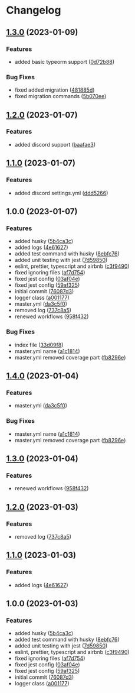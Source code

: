 # Changelog

## [1.3.0](https://github.com/dworac/node-typescript-template/compare/v1.2.0...v1.3.0) (2023-01-09)


### Features

* added basic typeorm support ([0d72b88](https://github.com/dworac/node-typescript-template/commit/0d72b8889f78fb300323d03dcb02e5089f918b38))


### Bug Fixes

* fixed added migration ([481885d](https://github.com/dworac/node-typescript-template/commit/481885dacb18d3c3e99662e08d5180d00d52547f))
* fixed migration commands ([5b070ee](https://github.com/dworac/node-typescript-template/commit/5b070ee498e6023b868c114f6cff990f62266756))

## [1.2.0](https://github.com/dworac/node-typescript-template/compare/v1.1.0...v1.2.0) (2023-01-07)


### Features

* added discord support ([baafae3](https://github.com/dworac/node-typescript-template/commit/baafae3d66b81d63cd858018f384265bc3c8781f))

## [1.1.0](https://github.com/dworac/node-typescript-template/compare/v1.0.0...v1.1.0) (2023-01-07)


### Features

* added discord settings.yml ([ddd5266](https://github.com/dworac/node-typescript-template/commit/ddd5266cec371833797230f2c468fe032bd252b1))

## 1.0.0 (2023-01-07)


### Features

* added husky ([5b4ca3c](https://github.com/dworac/node-typescript-template/commit/5b4ca3c71947c3839665d001bb1c99f314c7bfa9))
* added logs ([4e61627](https://github.com/dworac/node-typescript-template/commit/4e61627b6187579e12623d00b2cf4f9ac6ea1119))
* added test command with husky ([8ebfc76](https://github.com/dworac/node-typescript-template/commit/8ebfc766efb092c050827e5016886b257b143a76))
* added unit testing with jest ([7d59850](https://github.com/dworac/node-typescript-template/commit/7d59850e94651868de3cb9b56ea59b204b21faf2))
* eslint, prettier, typescript and airbnb ([c3f9490](https://github.com/dworac/node-typescript-template/commit/c3f9490b5624995d73b174bf817ea11524b2b566))
* fixed ignoring files ([af7d754](https://github.com/dworac/node-typescript-template/commit/af7d754997f8305a460e8e67a11b27f2bd408bf7))
* fixed jest config ([03af04e](https://github.com/dworac/node-typescript-template/commit/03af04ef7669fdc5944007479bec4b958b8f92fb))
* fixed jest config ([59af325](https://github.com/dworac/node-typescript-template/commit/59af3251a23827e84e8edbf3974b00f0f32501eb))
* initial commit ([76087d3](https://github.com/dworac/node-typescript-template/commit/76087d34ce139846aa4c2d8b19b1f53552081cb0))
* logger class ([a001177](https://github.com/dworac/node-typescript-template/commit/a001177d2c92dc747142cb77d6930bbfc75337fe))
* master.yml ([da3c5f0](https://github.com/dworac/node-typescript-template/commit/da3c5f09e2df4a62352e1a5e8d2c628290651a59))
* removed log ([737c8a5](https://github.com/dworac/node-typescript-template/commit/737c8a5c91b24fbbbaa2c0af1ed9e57f4d957049))
* renewed workflows ([958f432](https://github.com/dworac/node-typescript-template/commit/958f432746c85fd3016c25456876dc6e8f358323))


### Bug Fixes

* index file ([33d09f8](https://github.com/dworac/node-typescript-template/commit/33d09f801fd354c48317591f6b49976aba167cc0))
* master.yml name ([a1c1814](https://github.com/dworac/node-typescript-template/commit/a1c1814a0c6ad559731b03fde8b4d451d77fd9de))
* master.yml removed coverage part ([fb8296e](https://github.com/dworac/node-typescript-template/commit/fb8296e60208cb010ae0af3c679ecbf565a797c1))

## [1.4.0](https://github.com/dworac/typescript-template/compare/v1.3.0...v1.4.0) (2023-01-04)


### Features

* master.yml ([da3c5f0](https://github.com/dworac/typescript-template/commit/da3c5f09e2df4a62352e1a5e8d2c628290651a59))


### Bug Fixes

* master.yml name ([a1c1814](https://github.com/dworac/typescript-template/commit/a1c1814a0c6ad559731b03fde8b4d451d77fd9de))
* master.yml removed coverage part ([fb8296e](https://github.com/dworac/typescript-template/commit/fb8296e60208cb010ae0af3c679ecbf565a797c1))

## [1.3.0](https://github.com/dworac/typescript-template/compare/v1.2.0...v1.3.0) (2023-01-04)


### Features

* renewed workflows ([958f432](https://github.com/dworac/typescript-template/commit/958f432746c85fd3016c25456876dc6e8f358323))

## [1.2.0](https://github.com/dworac/typescript-template/compare/v1.1.0...v1.2.0) (2023-01-03)


### Features

* removed log ([737c8a5](https://github.com/dworac/typescript-template/commit/737c8a5c91b24fbbbaa2c0af1ed9e57f4d957049))

## [1.1.0](https://github.com/dworac/typescript-template/compare/v1.0.0...v1.1.0) (2023-01-03)


### Features

* added logs ([4e61627](https://github.com/dworac/typescript-template/commit/4e61627b6187579e12623d00b2cf4f9ac6ea1119))

## 1.0.0 (2023-01-03)


### Features

* added husky ([5b4ca3c](https://github.com/dworac/typescript-template/commit/5b4ca3c71947c3839665d001bb1c99f314c7bfa9))
* added test command with husky ([8ebfc76](https://github.com/dworac/typescript-template/commit/8ebfc766efb092c050827e5016886b257b143a76))
* added unit testing with jest ([7d59850](https://github.com/dworac/typescript-template/commit/7d59850e94651868de3cb9b56ea59b204b21faf2))
* eslint, prettier, typescript and airbnb ([c3f9490](https://github.com/dworac/typescript-template/commit/c3f9490b5624995d73b174bf817ea11524b2b566))
* fixed ignoring files ([af7d754](https://github.com/dworac/typescript-template/commit/af7d754997f8305a460e8e67a11b27f2bd408bf7))
* fixed jest config ([03af04e](https://github.com/dworac/typescript-template/commit/03af04ef7669fdc5944007479bec4b958b8f92fb))
* fixed jest config ([59af325](https://github.com/dworac/typescript-template/commit/59af3251a23827e84e8edbf3974b00f0f32501eb))
* initial commit ([76087d3](https://github.com/dworac/typescript-template/commit/76087d34ce139846aa4c2d8b19b1f53552081cb0))
* logger class ([a001177](https://github.com/dworac/typescript-template/commit/a001177d2c92dc747142cb77d6930bbfc75337fe))
